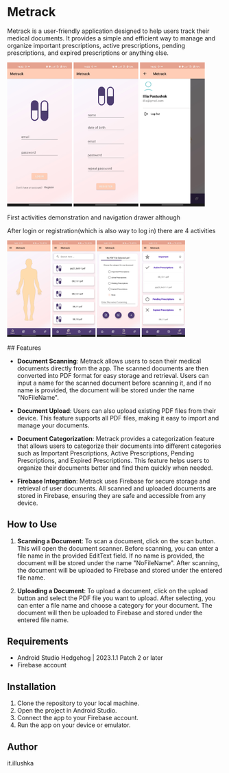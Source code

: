 # Metrack

Metrack is a user-friendly application designed to help users track their medical documents. It provides a simple and efficient way to manage and organize important prescriptions, active prescriptions, pending prescriptions, and expired prescriptions or anything else.

<p float="left">
  <img src="./images/login.jpg" width="30%" />
  <img src="./images/register.jpg" width="30%" />
  <img src="./images/nav.jpg" width="30%" />
</p>
First activities demonstration and navigation drawer although

After login or registration(which is also way to log in) there are 4 activities
<p float="left">
  <img src="./images/main.jpg" width="20%" />
  <img src="./images/library.jpg" width="20%" />
  <img src="./images/scan.jpg" width="20%" />
  <img src="./images/drugs.jpg" width="20%" />
</p>
## Features

- **Document Scanning**: Metrack allows users to scan their medical documents directly from the app. The scanned documents are then converted into PDF format for easy storage and retrieval. Users can input a name for the scanned document before scanning it, and if no name is provided, the document will be stored under the name "NoFileName".

- **Document Upload**: Users can also upload existing PDF files from their device. This feature supports all PDF files, making it easy to import and manage your documents.

- **Document Categorization**: Metrack provides a categorization feature that allows users to categorize their documents into different categories such as Important Prescriptions, Active Prescriptions, Pending Prescriptions, and Expired Prescriptions. This feature helps users to organize their documents better and find them quickly when needed.

- **Firebase Integration**: Metrack uses Firebase for secure storage and retrieval of user documents. All scanned and uploaded documents are stored in Firebase, ensuring they are safe and accessible from any device.

## How to Use

1. **Scanning a Document**: To scan a document, click on the scan button. This will open the document scanner. Before scanning, you can enter a file name in the provided EditText field. If no name is provided, the document will be stored under the name "NoFileName". After scanning, the document will be uploaded to Firebase and stored under the entered file name.

2. **Uploading a Document**: To upload a document, click on the upload button and select the PDF file you want to upload. After selecting, you can enter a file name and choose a category for your document. The document will then be uploaded to Firebase and stored under the entered file name.

## Requirements

- Android Studio Hedgehog | 2023.1.1 Patch 2 or later
- Firebase account

## Installation

1. Clone the repository to your local machine.
2. Open the project in Android Studio.
3. Connect the app to your Firebase account.
4. Run the app on your device or emulator.

## Author

it.illushka